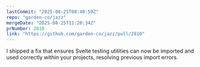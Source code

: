 ```yaml
---
lastCommit: "2025-08-25T08:40:59Z"
repo: "garden-co/jazz"
mergeDate: "2025-08-25T11:20:34Z"
prNumber: 2810
link: "https://github.com/garden-co/jazz/pull/2810"
---
```


I shipped a fix that ensures Svelte testing utilities can now be imported and used correctly within your projects, resolving previous import errors.